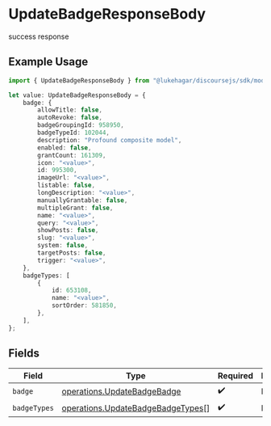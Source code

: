 # UpdateBadgeResponseBody

success response

## Example Usage

```typescript
import { UpdateBadgeResponseBody } from "@lukehagar/discoursejs/sdk/models/operations";

let value: UpdateBadgeResponseBody = {
    badge: {
        allowTitle: false,
        autoRevoke: false,
        badgeGroupingId: 958950,
        badgeTypeId: 102044,
        description: "Profound composite model",
        enabled: false,
        grantCount: 161309,
        icon: "<value>",
        id: 995300,
        imageUrl: "<value>",
        listable: false,
        longDescription: "<value>",
        manuallyGrantable: false,
        multipleGrant: false,
        name: "<value>",
        query: "<value>",
        showPosts: false,
        slug: "<value>",
        system: false,
        targetPosts: false,
        trigger: "<value>",
    },
    badgeTypes: [
        {
            id: 653108,
            name: "<value>",
            sortOrder: 581850,
        },
    ],
};
```

## Fields

| Field                                                                                         | Type                                                                                          | Required                                                                                      | Description                                                                                   |
| --------------------------------------------------------------------------------------------- | --------------------------------------------------------------------------------------------- | --------------------------------------------------------------------------------------------- | --------------------------------------------------------------------------------------------- |
| `badge`                                                                                       | [operations.UpdateBadgeBadge](../../../sdk/models/operations/updatebadgebadge.md)             | :heavy_check_mark:                                                                            | N/A                                                                                           |
| `badgeTypes`                                                                                  | [operations.UpdateBadgeBadgeTypes](../../../sdk/models/operations/updatebadgebadgetypes.md)[] | :heavy_check_mark:                                                                            | N/A                                                                                           |